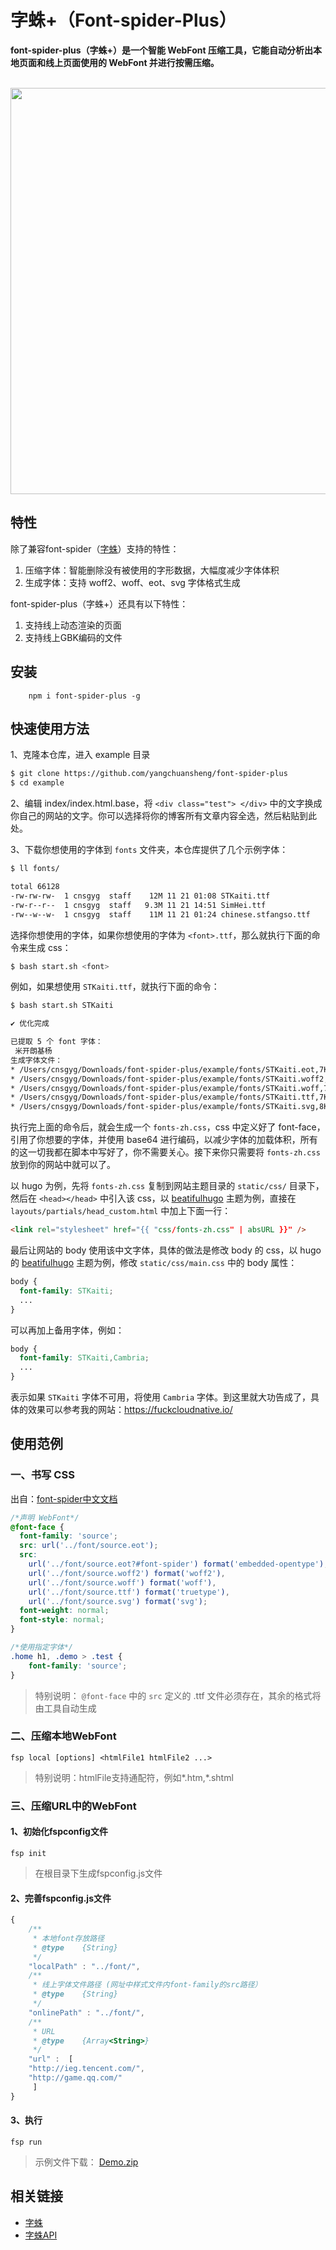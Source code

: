 # 字蛛+（Font-spider-Plus）

**font-spider-plus（字蛛+）是一个智能 WebFont 压缩工具，它能自动分析出本地页面和线上页面使用的 WebFont 并进行按需压缩。**

<p>
    <br>
    <img src="https://raw.githubusercontent.com/allanguys/font-spider-plus/master/README/fsp.gif" width="650">
    <br>
</p>

## 特性

除了兼容font-spider（[字蛛](https://github.com/aui/font-spider/)）支持的特性：

1. 压缩字体：智能删除没有被使用的字形数据，大幅度减少字体体积
2. 生成字体：支持 woff2、woff、eot、svg 字体格式生成

font-spider-plus（字蛛+）还具有以下特性：

1. 支持线上动态渲染的页面
2. 支持线上GBK编码的文件

## 安装

```shell
    npm i font-spider-plus -g
```

## 快速使用方法

1、克隆本仓库，进入 example 目录

```bash
$ git clone https://github.com/yangchuansheng/font-spider-plus
$ cd example
```

2、编辑 index/index.html.base，将 `<div class="test"> </div>` 中的文字换成你自己的网站的文字。你可以选择将你的博客所有文章内容全选，然后粘贴到此处。

3、下载你想使用的字体到 `fonts` 文件夹，本仓库提供了几个示例字体：

```bash
$ ll fonts/

total 66128
-rw-rw-rw-  1 cnsgyg  staff    12M 11 21 01:08 STKaiti.ttf
-rw-r--r--  1 cnsgyg  staff   9.3M 11 21 14:51 SimHei.ttf
-rw--w--w-  1 cnsgyg  staff    11M 11 21 01:24 chinese.stfangso.ttf
```

选择你想使用的字体，如果你想使用的字体为 `<font>.ttf`，那么就执行下面的命令来生成 css：

```bash
$ bash start.sh <font>
```

例如，如果想使用 `STKaiti.ttf`，就执行下面的命令：

```bash
$ bash start.sh STKaiti

✔ 优化完成

已提取 5 个 font 字体：
 米开朗基杨
生成字体文件：
* /Users/cnsgyg/Downloads/font-spider-plus/example/fonts/STKaiti.eot,7K (已优化体积：12429K)
* /Users/cnsgyg/Downloads/font-spider-plus/example/fonts/STKaiti.woff2,3K (已优化体积：12433K)
* /Users/cnsgyg/Downloads/font-spider-plus/example/fonts/STKaiti.woff,7K (已优化体积：12430K)
* /Users/cnsgyg/Downloads/font-spider-plus/example/fonts/STKaiti.ttf,7K (已优化体积：12430K)
* /Users/cnsgyg/Downloads/font-spider-plus/example/fonts/STKaiti.svg,8K (已优化体积：12429K)
```

执行完上面的命令后，就会生成一个 `fonts-zh.css`，css 中定义好了 font-face，引用了你想要的字体，并使用 base64 进行编码，以减少字体的加载体积，所有的这一切我都在脚本中写好了，你不需要关心。接下来你只需要将 `fonts-zh.css` 放到你的网站中就可以了。

以 hugo 为例，先将 `fonts-zh.css` 复制到网站主题目录的 `static/css/` 目录下，然后在 `<head></head>` 中引入该 css，以 [beatifulhugo](https://github.com/halogenica/beautifulhugo) 主题为例，直接在 `layouts/partials/head_custom.html` 中加上下面一行：

```html
<link rel="stylesheet" href="{{ "css/fonts-zh.css" | absURL }}" />
```

最后让网站的 body 使用该中文字体，具体的做法是修改 body 的 css，以 hugo 的 [beatifulhugo](https://github.com/halogenica/beautifulhugo) 主题为例，修改 `static/css/main.css` 中的 body 属性：

```css
body {
  font-family: STKaiti;
  ...
}
```

可以再加上备用字体，例如：

```css
body {
  font-family: STKaiti,Cambria;
  ...
}
```

表示如果 `STKaiti` 字体不可用，将使用 `Cambria` 字体。到这里就大功告成了，具体的效果可以参考我的网站：https://fuckcloudnative.io/

## 使用范例

### 一、书写 CSS

出自：[font-spider中文文档](https://github.com/aui/font-spider/blob/master/README-ZH-CN.md "font-spider中文文档")

```css
/*声明 WebFont*/
@font-face {
  font-family: 'source';
  src: url('../font/source.eot');
  src:
    url('../font/source.eot?#font-spider') format('embedded-opentype'),
    url('../font/source.woff2') format('woff2'),
    url('../font/source.woff') format('woff'),
    url('../font/source.ttf') format('truetype'),
    url('../font/source.svg') format('svg');
  font-weight: normal;
  font-style: normal;
}

/*使用指定字体*/
.home h1, .demo > .test {
    font-family: 'source';
}
```

> 特别说明： `@font-face` 中的 `src` 定义的 .ttf 文件必须存在，其余的格式将由工具自动生成

### 二、压缩本地WebFont

```shell
fsp local [options] <htmlFile1 htmlFile2 ...>
```

> 特别说明：htmlFile支持通配符，例如*.htm,*.shtml

### 三、压缩URL中的WebFont

#### 1、初始化fspconfig文件

```shell
fsp init 
```

> 在根目录下生成fspconfig.js文件

#### 2、完善fspconfig.js文件

```javascript
{
    /**
     * 本地font存放路径
     * @type    {String}
     */
    "localPath" : "../font/",
    /**
     * 线上字体文件路径 (网址中样式文件内font-family的src路径）
     * @type    {String}
     */
    "onlinePath" : "../font/",
    /**
     * URL
     * @type    {Array<String>}
     */
    "url" :  [
    "http://ieg.tencent.com/",
    "http://game.qq.com/"
     ]
}
```

#### 3、执行

```shell
fsp run
```

> 示例文件下载： [Demo.zip ](http://allan5.com/font-spider-plus/assets/demo.zip "fsp示例文件")

## 相关链接

- [字蛛](https://github.com/aui/font-spider "font-spider")
- [字蛛API](https://github.com/aui/font-spider/blob/master/API.md "字蛛API")
